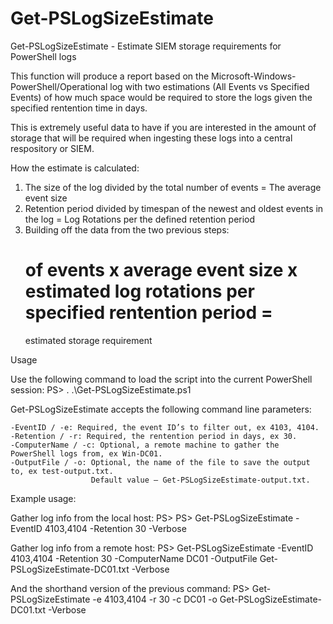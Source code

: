 # Get-PSLogSizeEstimate
Get-PSLogSizeEstimate - Estimate SIEM storage requirements for PowerShell logs

This function will produce a report based on the Microsoft-Windows-PowerShell/Operational
log with two estimations (All Events vs Specified Events) of how much space would be 
required to store the logs given the specified rentention time in days.

This is extremely useful data to have if you are interested in the amount of storage 
that will be required when ingesting these logs into a central respository or SIEM.

How the estimate is calculated:
1. The size of the log divided by the total number of events = The average event size
2. Retention period divided by timespan of the newest and oldest events in the log = Log Rotations per
   the defined retention period 
3. Building off the data from the two previous steps:
   # of events x average event size x estimated log rotations per specified rentention period = 
   estimated storage requirement

Usage

Use the following command to load the script into the current PowerShell session:
PS> . .\Get-PSLogSizeEstimate.ps1

Get-PSLogSizeEstimate accepts the following command line parameters:

    -EventID / -e: Required, the event ID’s to filter out, ex 4103, 4104.
    -Retention / -r: Required, the rentention period in days, ex 30.
    -ComputerName / -c: Optional, a remote machine to gather the PowerShell logs from, ex Win-DC01.
    -OutputFile / -o: Optional, the name of the file to save the output to, ex test-output.txt.
                      Default value – Get-PSLogSizeEstimate-output.txt.

Example usage:

Gather log info from the local host:
PS> PS> Get-PSLogSizeEstimate -EventID 4103,4104 -Retention 30 -Verbose

Gather log info from a remote host:
PS> Get-PSLogSizeEstimate -EventID 4103,4104 -Retention 30 -ComputerName DC01 -OutputFile Get-PSLogSizeEstimate-DC01.txt -Verbose

And the shorthand version of the previous command:
PS> Get-PSLogSizeEstimate -e 4103,4104 -r 30 -c DC01 -o Get-PSLogSizeEstimate-DC01.txt -Verbose


